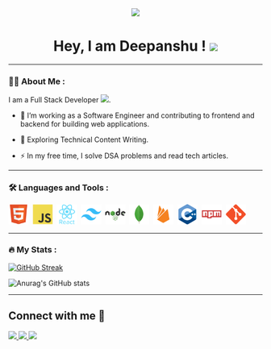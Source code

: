 

<!--
**dgarg6333/dgarg6333** is a ✨ _special_ ✨ repository because its `README.md` (this file) appears on your GitHub profile.

Here are some ideas to get you started:

- 🔭 I’m currently working on ...
- 🌱 I’m currently learning ...
- 👯 I’m looking to collaborate on ...
- 🤔 I’m looking for help with ...
- 💬 Ask me about ...
- 📫 How to reach me: ...
- 😄 Pronouns: ...
- ⚡ Fun fact: ...
-->
<div align="center">
  <img src="https://drive.google.com/uc?export=download&id=1vQlqo2g0JnRU_T_jp8HVJB_X8DV7ADh-" />
</div>
<h1 align="center">
  Hey, I am Deepanshu !
  <img src="https://media.giphy.com/media/hvRJCLFzcasrR4ia7z/giphy.gif" width="30px"/>
</h1>

<hr>

### :man_technologist: About Me :
I am a Full Stack Developer <img src="https://media.giphy.com/media/WUlplcMpOCEmTGBtBW/giphy.gif" width="30">.
- :telescope: I’m working as a Software Engineer and contributing to frontend and backend for building web applications.

- :seedling: Exploring Technical Content Writing.

- :zap: In my free time, I solve DSA problems and read tech articles.

<hr>

### :hammer_and_wrench: Languages and Tools :
<div>
  
  <img src="https://github.com/devicons/devicon/blob/master/icons/html5/html5-original.svg" title="HTML5" alt="HTML" width="40" height="40"/>&nbsp;
  <img src="https://github.com/devicons/devicon/blob/master/icons/javascript/javascript-original.svg" title="JavaScript" alt="JavaScript" width="40" height="40"/>&nbsp;
  <img src="https://github.com/devicons/devicon/blob/master/icons/react/react-original-wordmark.svg" title="React" alt="React" width="40" height="40"/>&nbsp;
  <img src="https://github.com/devicons/devicon/blob/master/icons/tailwindcss/tailwindcss-plain.svg" title="tailwind" alt="tailwind" width="40" height="40"/>&nbsp;
  <img src="https://github.com/devicons/devicon/blob/master/icons/nodejs/nodejs-original-wordmark.svg" title="NodeJS" alt="NodeJS" width="40" height="40"/>&nbsp;
  <img src="https://github.com/devicons/devicon/blob/master/icons/mongodb/mongodb-original.svg" title="mongodb" alt="mongodb" width="40" height="40"/>&nbsp;
  <img src="https://github.com/devicons/devicon/blob/master/icons/firebase/firebase-plain.svg" title="firebase" alt="firebase" width="40" height="40"/>&nbsp;
  <img src="https://github.com/devicons/devicon/blob/master/icons/cplusplus/cplusplus-original.svg" title="C++" alt="C++" width="40" height="40"/>&nbsp;
  <img src="https://github.com/devicons/devicon/blob/master/icons/npm/npm-original-wordmark.svg" title="npm" alt="npm" width="40" height="40"/>&nbsp;
  <img src="https://github.com/devicons/devicon/blob/master/icons/git/git-original.svg" title="git" alt="git" width="40" height="40"/>&nbsp;
 </div>

 <hr>
 
 ### :fire: My Stats :
  
 [![GitHub Streak](http://github-readme-streak-stats.herokuapp.com?user=dgarg6333&theme=tokyonight)](https://git.io/streak-stats)
 
![Anurag's GitHub stats](https://github-readme-stats.vercel.app/api?username=dgarg6333&show_icons=true&theme=tokyonight)


<hr>

<h2>Connect with me 🤝</h2>
  
<div id="badges">
  <a href="https://www.linkedin.com/in/deepanshu-garg-515a9022a?utm_source=share&utm_campaign=share_via&utm_content=profile&utm_medium=android_app">
    <img src="https://drive.google.com/uc?export=download&id=1vdhYYIVqQWOY7PzOXiMbb6M-avnxtaWV"/>
  </a>
  <a href="mailto: dgarg6333@gmail.com">
    <img src="https://drive.google.com/uc?export=download&id=1v_4Kf1Cro1cS4R-MzNOZAwksQOsP7BwD"/>
  </a>
  <a href="https://twitter.com/Deepans51432965?t=qF3zJY0F6nnB94FOEFp8-A&s=09">
    <img src="https://drive.google.com/uc?export=download&id=1wB_MP1bawMHIjSVTkQ0fVZrKc6ogrcnN"/>
  </a>
</div>
